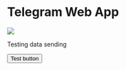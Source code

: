 <!DOCTYPE html>
<html lang="ru">
<head>
    <meta charset="UTF-8">
    <meta name="viewport"
          content="width=device-width, user-scalable=no, initial-scale=1.0, maximum-scale=1.0, minimum-scale=1.0">
    <meta http-equiv="X-UA-Compatible" content="ie=edge">
    <title>TestWebApp</title>
</head>
<body>
    <div id="main">
        <h1>Telegram Web App</h1>
        <img src="https://fuzeservers.ru/wp-content/uploads/e/6/5/e6582e3f04d623bb4823f869c9a53c5d.png">
        <p>Testing data sending</p>
        <button id="buy">Test button</button>
    </div>
    <script src="https://telegram.org/js/telegram-web-app.js"></script>
    <script>
        let tgWeb = window.Telegram.WebApp;
        let button = document.getElementById("buy");

        button.addEventListener('click', () => {
            tgWeb.close();
        });
    </script>
</body>
</html>
